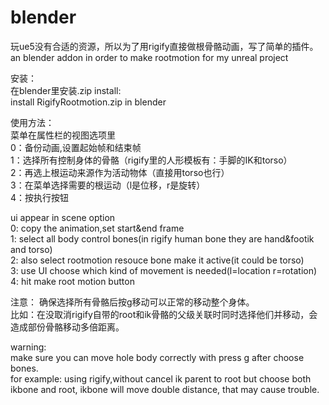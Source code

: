 # blender

玩ue5没有合适的资源，所以为了用rigify直接做根骨骼动画，写了简单的插件。   
an blender addon in order to make rootmotion for my unreal project  
   
安装：  
在blender里安装.zip 
install:  
install RigifyRootmotion.zip in blender  

使用方法：  
菜单在属性栏的视图选项里  
0：备份动画,设置起始帧和结束帧   
1：选择所有控制身体的骨骼（rigify里的人形模板有：手脚的IK和torso）  
2：再选上根运动来源作为活动物体（直接用torso也行）  
3：在菜单选择需要的根运动（l是位移，r是旋转）  
4：按执行按钮   

ui appear in scene option  
0: copy the animation,set start&end frame  
1: select all body control bones(in rigify human bone they are hand&footik and torso)  
2: also select rootmotion resouce bone make it active(it could be torso)  
3: use UI choose which kind of movement is needed(l=location r=rotation)  
4: hit make root motion button  

注意： 
确保选择所有骨骼后按g移动可以正常的移动整个身体。  
比如：在没取消rigify自带的root和ik骨骼的父级关联时同时选择他们并移动，会造成部份骨骼移动多倍距离。 

warning:  
make sure you can move hole body correctly with press g after choose bones.  
for example: using rigify,without cancel ik parent to root but choose both ikbone and root, ikbone will move double distance, that may cause trouble.  
